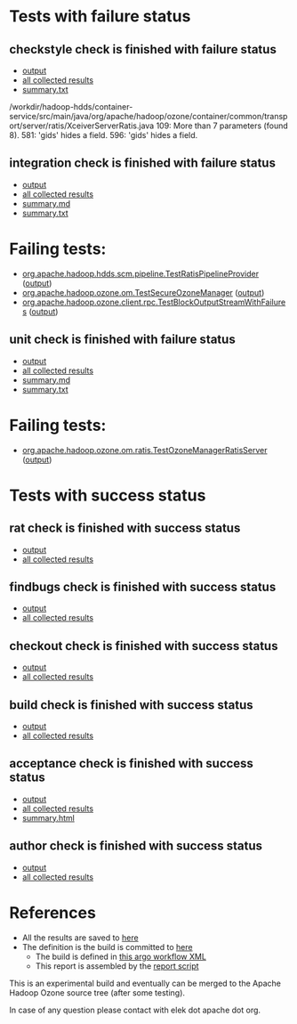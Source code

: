 # Tests with failure status

## checkstyle check is finished with failure status

   * [output](https://raw.githubusercontent.com/elek/ozone-ci/master/pr/pr-hdds-1561-mdkws/checkstyle/output.log)
   * [all collected results](https://github.com/elek/ozone-ci/tree/master/pr/pr-hdds-1561-mdkws/checkstyle)
   * [summary.txt](https://github.com/elek/ozone-ci/tree/master/pr/pr-hdds-1561-mdkws/checkstyle/summary.txt)

/workdir/hadoop-hdds/container-service/src/main/java/org/apache/hadoop/ozone/container/common/transport/server/ratis/XceiverServerRatis.java
 109: More than 7 parameters (found 8).
 581: &apos;gids&apos; hides a field.
 596: &apos;gids&apos; hides a field.

## integration check is finished with failure status

   * [output](https://raw.githubusercontent.com/elek/ozone-ci/master/pr/pr-hdds-1561-mdkws/integration/output.log)
   * [all collected results](https://github.com/elek/ozone-ci/tree/master/pr/pr-hdds-1561-mdkws/integration)
   * [summary.md](https://github.com/elek/ozone-ci/tree/master/pr/pr-hdds-1561-mdkws/integration/summary.md)
   * [summary.txt](https://github.com/elek/ozone-ci/tree/master/pr/pr-hdds-1561-mdkws/integration/summary.txt)

# Failing tests: 

 * [org.apache.hadoop.hdds.scm.pipeline.TestRatisPipelineProvider](hadoop-ozone/integration-test/org.apache.hadoop.hdds.scm.pipeline.TestRatisPipelineProvider.txt) ([output](hadoop-ozone/integration-test/org.apache.hadoop.hdds.scm.pipeline.TestRatisPipelineProvider-output.txt/))
 * [org.apache.hadoop.ozone.om.TestSecureOzoneManager](hadoop-ozone/integration-test/org.apache.hadoop.ozone.om.TestSecureOzoneManager.txt) ([output](hadoop-ozone/integration-test/org.apache.hadoop.ozone.om.TestSecureOzoneManager-output.txt/))
 * [org.apache.hadoop.ozone.client.rpc.TestBlockOutputStreamWithFailures](hadoop-ozone/integration-test/org.apache.hadoop.ozone.client.rpc.TestBlockOutputStreamWithFailures.txt) ([output](hadoop-ozone/integration-test/org.apache.hadoop.ozone.client.rpc.TestBlockOutputStreamWithFailures-output.txt/))

## unit check is finished with failure status

   * [output](https://raw.githubusercontent.com/elek/ozone-ci/master/pr/pr-hdds-1561-mdkws/unit/output.log)
   * [all collected results](https://github.com/elek/ozone-ci/tree/master/pr/pr-hdds-1561-mdkws/unit)
   * [summary.md](https://github.com/elek/ozone-ci/tree/master/pr/pr-hdds-1561-mdkws/unit/summary.md)
   * [summary.txt](https://github.com/elek/ozone-ci/tree/master/pr/pr-hdds-1561-mdkws/unit/summary.txt)

# Failing tests: 

 * [org.apache.hadoop.ozone.om.ratis.TestOzoneManagerRatisServer](hadoop-ozone/ozone-manager/org.apache.hadoop.ozone.om.ratis.TestOzoneManagerRatisServer.txt) ([output](hadoop-ozone/ozone-manager/org.apache.hadoop.ozone.om.ratis.TestOzoneManagerRatisServer-output.txt/))


# Tests with success status

## rat check is finished with success status

   * [output](https://raw.githubusercontent.com/elek/ozone-ci/master/pr/pr-hdds-1561-mdkws/rat/output.log)
   * [all collected results](https://github.com/elek/ozone-ci/tree/master/pr/pr-hdds-1561-mdkws/rat)


## findbugs check is finished with success status

   * [output](https://raw.githubusercontent.com/elek/ozone-ci/master/pr/pr-hdds-1561-mdkws/findbugs/output.log)
   * [all collected results](https://github.com/elek/ozone-ci/tree/master/pr/pr-hdds-1561-mdkws/findbugs)


## checkout check is finished with success status

   * [output](https://raw.githubusercontent.com/elek/ozone-ci/master/pr/pr-hdds-1561-mdkws/checkout/output.log)
   * [all collected results](https://github.com/elek/ozone-ci/tree/master/pr/pr-hdds-1561-mdkws/checkout)


## build check is finished with success status

   * [output](https://raw.githubusercontent.com/elek/ozone-ci/master/pr/pr-hdds-1561-mdkws/build/output.log)
   * [all collected results](https://github.com/elek/ozone-ci/tree/master/pr/pr-hdds-1561-mdkws/build)


## acceptance check is finished with success status

   * [output](https://raw.githubusercontent.com/elek/ozone-ci/master/pr/pr-hdds-1561-mdkws/acceptance/output.log)
   * [all collected results](https://github.com/elek/ozone-ci/tree/master/pr/pr-hdds-1561-mdkws/acceptance)
   * [summary.html](https://elek.github.io/ozone-ci/pr/pr-hdds-1561-mdkws/acceptance/summary.html)


## author check is finished with success status

   * [output](https://raw.githubusercontent.com/elek/ozone-ci/master/pr/pr-hdds-1561-mdkws/author/output.log)
   * [all collected results](https://github.com/elek/ozone-ci/tree/master/pr/pr-hdds-1561-mdkws/author)




# References

 * All the results are saved to [here](https://github.com/elek/ozone-ci/tree/master/pr/pr-hdds-1561-mdkws/)
 * The definition is the build is committed to [here](https://github.com/elek/argo-ozone)
    * The build is defined in [this argo workflow XML](https://github.com/elek/argo-ozone/blob/master/ozone-build.yaml)
    * This report is assembled by the [report script](https://github.com/elek/argo-ozone/blob/master/scripts/report.sh)

This is an experimental build and eventually can be merged to the Apache Hadoop Ozone source tree (after some testing).

In case of any question please contact with elek dot apache dot org.
